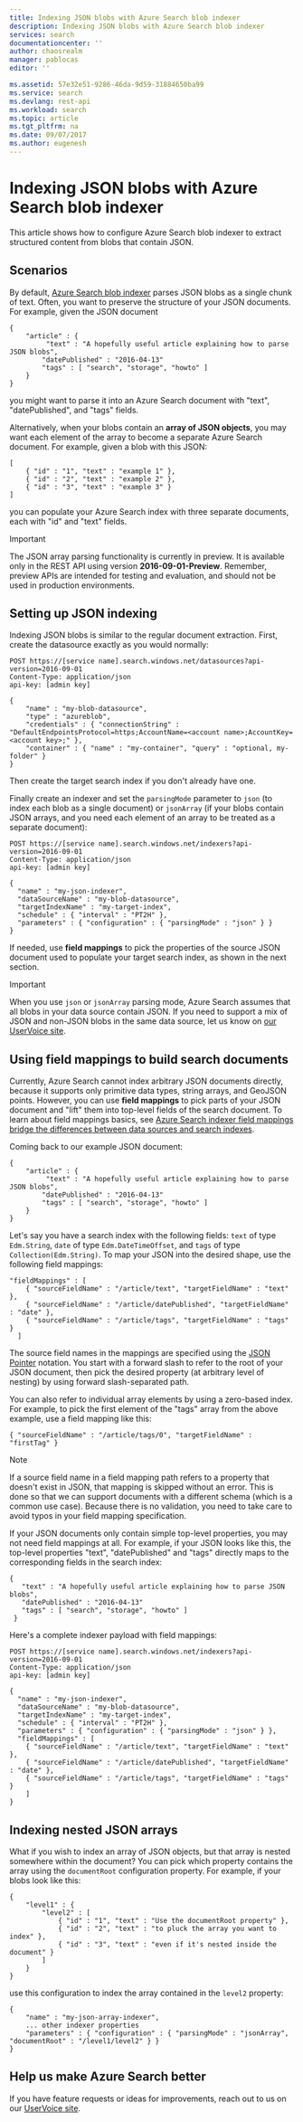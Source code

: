```yaml
---
title: Indexing JSON blobs with Azure Search blob indexer
description: Indexing JSON blobs with Azure Search blob indexer
services: search
documentationcenter: ''
author: chaosrealm
manager: pablocas
editor: ''

ms.assetid: 57e32e51-9286-46da-9d59-31884650ba99
ms.service: search
ms.devlang: rest-api
ms.workload: search
ms.topic: article
ms.tgt_pltfrm: na
ms.date: 09/07/2017
ms.author: eugenesh
---
```


# Indexing JSON blobs with Azure Search blob indexer
This article shows how to configure Azure Search blob indexer to extract structured content from blobs that contain JSON.

## Scenarios
By default, [Azure Search blob indexer](search-howto-indexing-azure-blob-storage.md) parses JSON blobs as a single chunk of text. Often, you want to preserve the structure of your JSON documents. For example, given the JSON document

    {
        "article" : {
             "text" : "A hopefully useful article explaining how to parse JSON blobs",
            "datePublished" : "2016-04-13"
            "tags" : [ "search", "storage", "howto" ]    
        }
    }

you might want to parse it into an Azure Search document with "text", "datePublished", and "tags" fields.

Alternatively, when your blobs contain an **array of JSON objects**, you may want each element of the array to become a separate Azure Search document. For example, given a blob with this JSON:  

    [
        { "id" : "1", "text" : "example 1" },
        { "id" : "2", "text" : "example 2" },
        { "id" : "3", "text" : "example 3" }
    ]

you can populate your Azure Search index with three separate documents, each with "id" and "text" fields.

> [!IMPORTANT]
> The JSON array parsing functionality is currently in preview. It is available only in the REST API using version **2016-09-01-Preview**. Remember, preview APIs are intended for testing and evaluation, and should not be used in production environments.
>
>

## Setting up JSON indexing
Indexing JSON blobs is similar to the regular document extraction. First, create the datasource exactly as you would normally: 

    POST https://[service name].search.windows.net/datasources?api-version=2016-09-01
    Content-Type: application/json
    api-key: [admin key]

    {
        "name" : "my-blob-datasource",
        "type" : "azureblob",
        "credentials" : { "connectionString" : "DefaultEndpointsProtocol=https;AccountName=<account name>;AccountKey=<account key>;" },
        "container" : { "name" : "my-container", "query" : "optional, my-folder" }
    }   

Then create the target search index if you don't already have one. 

Finally create an indexer and set the `parsingMode` parameter to `json` (to index each blob as a single document) or `jsonArray` (if your blobs contain JSON arrays, and you need each element of an array to be treated as a separate document):

    POST https://[service name].search.windows.net/indexers?api-version=2016-09-01
    Content-Type: application/json
    api-key: [admin key]

    {
      "name" : "my-json-indexer",
      "dataSourceName" : "my-blob-datasource",
      "targetIndexName" : "my-target-index",
      "schedule" : { "interval" : "PT2H" },
      "parameters" : { "configuration" : { "parsingMode" : "json" } }
    }

If needed, use **field mappings** to pick the properties of the source JSON document used to populate your target search index, as shown in the next section.

> [!IMPORTANT]
> When you use `json` or `jsonArray` parsing mode, Azure Search assumes that all blobs in your data source contain JSON. If you need to support a mix of JSON and non-JSON blobs in the same data source, let us know on [our UserVoice site](https://feedback.azure.com/forums/263029-azure-search).
>
>

## Using field mappings to build search documents
Currently, Azure Search cannot index arbitrary JSON documents directly, because it supports only primitive data types, string arrays, and GeoJSON points. However, you can use **field mappings** to pick parts of your JSON document and "lift" them into top-level fields of the search document. To learn about field mappings basics, see [Azure Search indexer field mappings bridge the differences between data sources and search indexes](search-indexer-field-mappings.md).

Coming back to our example JSON document:

    {
        "article" : {
             "text" : "A hopefully useful article explaining how to parse JSON blobs",
            "datePublished" : "2016-04-13"
            "tags" : [ "search", "storage", "howto" ]    
        }
    }

Let's say you have a search index with the following fields: `text` of type `Edm.String`, `date` of type `Edm.DateTimeOffset`, and `tags` of type `Collection(Edm.String)`. To map your JSON into the desired shape, use the following field mappings:

    "fieldMappings" : [
        { "sourceFieldName" : "/article/text", "targetFieldName" : "text" },
        { "sourceFieldName" : "/article/datePublished", "targetFieldName" : "date" },
        { "sourceFieldName" : "/article/tags", "targetFieldName" : "tags" }
      ]

The source field names in the mappings are specified using the [JSON Pointer](http://tools.ietf.org/html/rfc6901) notation. You start with a forward slash to refer to the root of your JSON document, then pick the desired property (at arbitrary level of nesting) by using forward slash-separated path.

You can also refer to individual array elements by using a zero-based index. For example, to pick the first element of the "tags" array from the above example, use a field mapping like this:

    { "sourceFieldName" : "/article/tags/0", "targetFieldName" : "firstTag" }

> [!NOTE]
> If a source field name in a field mapping path refers to a property that doesn't exist in JSON, that mapping is skipped without an error. This is done so that we can support documents with a different schema (which is a common use case). Because there is no validation, you need to take care to avoid typos in your field mapping specification.
>
>

If your JSON documents only contain simple top-level properties, you may not need field mappings at all. For example, if your JSON looks like this, the top-level properties "text", "datePublished" and "tags" directly maps to the corresponding fields in the search index:

    {
       "text" : "A hopefully useful article explaining how to parse JSON blobs",
       "datePublished" : "2016-04-13"
       "tags" : [ "search", "storage", "howto" ]    
     }

Here's a complete indexer payload with field mappings:

    POST https://[service name].search.windows.net/indexers?api-version=2016-09-01
    Content-Type: application/json
    api-key: [admin key]

    {
      "name" : "my-json-indexer",
      "dataSourceName" : "my-blob-datasource",
      "targetIndexName" : "my-target-index",
      "schedule" : { "interval" : "PT2H" },
      "parameters" : { "configuration" : { "parsingMode" : "json" } },
      "fieldMappings" : [
        { "sourceFieldName" : "/article/text", "targetFieldName" : "text" },
        { "sourceFieldName" : "/article/datePublished", "targetFieldName" : "date" },
        { "sourceFieldName" : "/article/tags", "targetFieldName" : "tags" }
        ]
    }

## Indexing nested JSON arrays
What if you wish to index an array of JSON objects, but that array is nested somewhere within the document? You can pick which property contains the array using the `documentRoot` configuration property. For example, if your blobs look like this:

    {
        "level1" : {
            "level2" : [
                { "id" : "1", "text" : "Use the documentRoot property" },
                { "id" : "2", "text" : "to pluck the array you want to index" },
                { "id" : "3", "text" : "even if it's nested inside the document" }  
            ]
        }
    }

use this configuration to index the array contained in the `level2` property:

    {
        "name" : "my-json-array-indexer",
        ... other indexer properties
        "parameters" : { "configuration" : { "parsingMode" : "jsonArray", "documentRoot" : "/level1/level2" } }
    }

## Help us make Azure Search better
If you have feature requests or ideas for improvements, reach out to us on our [UserVoice site](https://feedback.azure.com/forums/263029-azure-search/).
